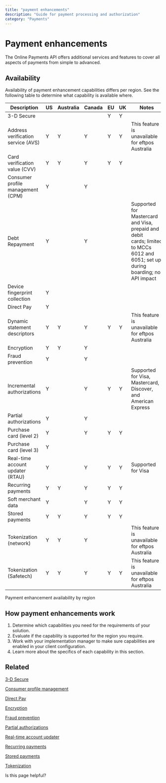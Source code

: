 ```yaml
---
title: "payment enhancements"
description: "Guide for payment processing and authorization"
category: "Payments"
---
```



# Payment enhancements

The Online Payments API offers additional services and features to cover all aspects of payments from simple to advanced.

## Availability

Availability of payment enhancement capabilities differs per region. See the following table to determine what capability is available where.

| Description | US | Australia | Canada | EU | UK | Notes |  |
| --- | --- | --- | --- | --- | --- | --- | --- |
| 3-D Secure |  |  |  | Y | Y |  |  |
| Address verification service (AVS) | Y | Y | Y | Y | Y | This feature is unavailable for eftpos Australia |  |
| Card verification value (CVV) | Y | Y | Y | Y | Y |  |  |
| Consumer profile management (CPM) | Y |  | Y |  |  |  |  |
| Debt Repayment | Y |  | Y |  |  | Supported for Mastercard and Visa, prepaid and debit cards; limited to MCCs 6012 and 6051; set up during boarding; no API impact |  |
| Device fingerprint collection | Y |  |  |  |  |  |  |
| Direct Pay | Y |  |  |  |  |  |  |
| Dynamic statement descriptors | Y | Y | Y | Y | Y | This feature is unavailable for eftpos Australia |  |
| Encryption | Y | Y | Y |  |  |  |  |
| Fraud prevention | Y |  | Y |  |  |  |  |
| Incremental authorizations | Y |  | Y | Y | Y | Supported for Visa, Mastercard, Discover, and American Express |  |
| Partial authorizations | Y |  | Y |  |  |  |  |
| Purchase card (level 2) | Y |  | Y | Y | Y |  |  |
| Purchase card (level 3) | Y |  |  |  |  |  |  |
| Real-time account updater (RTAU) | Y |  | Y | Y | Y | Supported for Visa |  |
| Recurring payments | Y | Y | Y | Y | Y |  |  |
| Soft merchant data | Y |  | Y | Y | Y |  |  |
| Stored payments | Y | Y | Y | Y | Y |  |  |
| Tokenization (network) | Y | Y | Y |  |  | This feature is unavailable for eftpos Australia |  |
| Tokenization (Safetech) | Y | Y | Y | Y | Y | This feature is unavailable for eftpos Australia |  |

Payment enhancement availability by region


## How payment enhancements work

1. Determine which capabilities you need for the requirements of your solution.
2. Evaluate if the capability is supported for the region you require.
3. Work with your implementation manager to make sure capabilities are enabled in your client configuration.
4. Learn more about the specifics of each capability in this section.

## Related

[3-D Secure](https://developer.payments.jpmorgan.com/docs/commerce/online-payments/capabilities/online-payments/payment-enhancements/3d-secure)

[Consumer profile management](https://developer.payments.jpmorgan.com/docs/commerce/online-payments/capabilities/online-payments/payment-enhancements/profile-management)

[Direct Pay](https://developer.payments.jpmorgan.com/docs/commerce/online-payments/capabilities/online-payments/payment-enhancements/direct-pay)

[Encryption](https://developer.payments.jpmorgan.com/docs/commerce/online-payments/capabilities/online-payments/payment-enhancements/encryption)

[Fraud prevention](https://developer.payments.jpmorgan.com/docs/commerce/online-payments/capabilities/online-payments/payment-enhancements/fraud-prevention)

[Partial authorizations](https://developer.payments.jpmorgan.com/docs/commerce/online-payments/capabilities/online-payments/how-to/auth-and-capture-payment#partial-authorization-support)

[Real-time account updater](https://developer.payments.jpmorgan.com/docs/commerce/online-payments/capabilities/online-payments/payment-enhancements/account-updater)

[Recurring payments](https://developer.payments.jpmorgan.com/docs/commerce/online-payments/capabilities/online-payments/payment-enhancements/recurring-payments)

[Stored payments](https://developer.payments.jpmorgan.com/docs/commerce/online-payments/capabilities/online-payments/payment-enhancements/stored-payments)

[Tokenization](https://developer.payments.jpmorgan.com/docs/commerce/online-payments/capabilities/online-payments/payment-enhancements/tokenization)

Is this page helpful?
